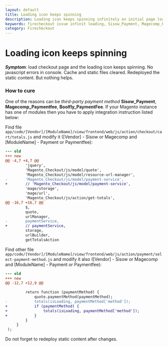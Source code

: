 ```yaml
---
layout: default
title: Loading icon keeps spinning
description: Loading icon keeps spinning infinitely on initial page load
keywords: firecheckout issue infinit loading, Sisow_Payment, Magecomp_Paymentfee
category: Firecheckout
---
```


# Loading icon keeps spinning

***Symptom***: load checkout page and the loading icon keeps spinning. No javascript errors in console. Cache and static files cleared. Redeployed the static content. But nothing helps.

### How to cure

One of the reasons can be *third-party payment method* **Sisow_Payment**, **Magecomp_Paymentfee**, **Boolfly_PaymentFee**. If your Magento instance has one of modules then you have to apply integration instruction listed below:

Find file `app/code/[Vendor]/[ModuleName]/view/frontend/web/js/action/checkout/cart/totals.js` and modify it ([Vendor] - Sisow or Magecomp and [ModuleName] - Payment or Paymentfee):

```diff
--- old
+++ new
@@ -4,7 +4,7 @@
         'jquery',
         'Magento_Checkout/js/model/quote',
         'Magento_Checkout/js/model/resource-url-manager',
-        'Magento_Checkout/js/model/payment-service',
+        // 'Magento_Checkout/js/model/payment-service',
         'mage/storage',
         'mage/url',
         'Magento_Checkout/js/action/get-totals',
@@ -16,7 +16,7 @@
         $,
         quote,
         urlManager,
-        paymentService,
+        // paymentService,
         storage,
         urlBuilder,
         getTotalsAction

```

Find other file `app/code/[Vendor]/[ModuleName]/view/frontend/web/js/action/payment/select-payment-method.js` and modify it also ([Vendor] - Sisow or Magecomp and [ModuleName] - Payment or Paymentfee):

```diff
--- old
+++ new
@@ -12,7 +12,9 @@
 
         return function (paymentMethod) {
             quote.paymentMethod(paymentMethod);
-            totals(isLoading, paymentMethod['method']);
+            if (paymentMethod) {
+                totals(isLoading, paymentMethod['method']);
+            }
         }
     }
 );
```

Do not forget to redeploy static content after changes.
